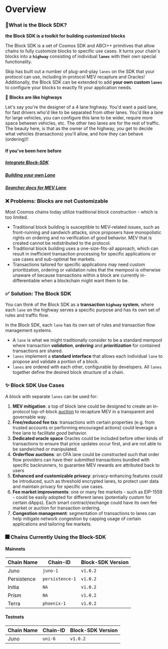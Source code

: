 # Overview

### 🤔What is the Block SDK?

**the Block SDK is a toolkit for building customized blocks**

The Block SDK is a set of Cosmos SDK and ABCI++ primitives that allow chains to fully customize blocks to specific use cases. It turns your chain's blocks into a **`highway`** consisting of individual **`lanes`** with their own special functionality.


Skip has built out a number of plug-and-play `lanes` on the SDK that your protocol can use, including in-protocol MEV recapture and Oracles! Additionally, the Block SDK can be extended to add **your own custom `lanes`** to configure your blocks to exactly fit your application needs.

🚦 **Blocks are like highways**

Let's say you're the designer of a 4 lane highway. You'd want a paid lane, for fast drivers who'd like to be separated from other lanes. You'd like a lane for large vehicles, you can configure this lane to be wider, require more space between vehicles, etc. The other two lanes are for the rest of traffic. The beauty here, is that as the owner of the highway, you get to decide what vehicles (transactions) you'll allow, and how they can behave (ordering)!!


#### If you've been here before

##### [Integrate Block-SDK](0-integrate-the-sdk.md)

##### [Building your own Lane](lanes/1-build-your-own-lane.md)

##### [Searcher docs for MEV Lane](3-searcher-docs.md)

### ❌ Problems: Blocks are not Customizable

Most Cosmos chains today utilize traditional block construction - which is too limited.

- Traditional block building is susceptible to MEV-related issues, such as front-running and sandwich attacks, since proposers have monopolistic rights on ordering and no verification of good behavior. MEV that is created cannot be redistributed to the protocol.
- Traditional block building uses a one-size-fits-all approach, which can result in inefficient transaction processing for specific applications or use cases and sub-optimal fee markets.
- Transactions tailored for specific applications may need custom prioritization, ordering or validation rules that the mempool is otherwise unaware of because transactions within a block are currently in-differentiable when a blockchain might want them to be.

### ✅ Solution: The Block SDK

You can think of the Block SDK as a **transaction `highway` system**, where each
`lane` on the highway serves a specific purpose and has its own set of rules and
traffic flow.

In the Block SDK, each `lane` has its own set of rules and transaction flow management systems.

- A `lane` is what we might traditionally consider to be a standard mempool
  where transaction **_validation_**, **_ordering_** and **_prioritization_** for
  contained transactions are shared.
- `lanes` implement a **standard interface** that allows each individual `lane` to
  propose and validate a portion of a block.
- `lanes` are ordered with each other, configurable by developers. All `lanes`
  together define the desired block structure of a chain.

### ✨ Block SDK Use Cases

A block with separate `lanes` can be used for:

1. **MEV mitigation**: a top of block lane could be designed to create an in-protocol top-of-block [auction](lanes/existing-lanes/1-mev.md) to recapture MEV in a transparent and governable way.
2. **Free/reduced fee txs**: transactions with certain properties (e.g. from trusted accounts or performing encouraged actions) could leverage a free lane to facilitate _good_ behavior.
3. **Dedicated oracle space** Oracles could be included before other kinds of transactions to ensure that price updates occur first, and are not able to be sandwiched or manipulated.
4. **Orderflow auctions**: an OFA lane could be constructed such that order flow providers can have their submitted transactions bundled with specific backrunners, to guarantee MEV rewards are attributed back to users
5. **Enhanced and customizable privacy**: privacy-enhancing features could be introduced, such as threshold encrypted lanes, to protect user data and maintain privacy for specific use cases.
6. **Fee market improvements**: one or many fee markets - such as EIP-1559 - could be easily adopted for different lanes (potentially custom for certain dApps). Each smart contract/exchange could have its own fee market or auction for transaction ordering.
7. **Congestion management**: segmentation of transactions to lanes can help mitigate network congestion by capping usage of certain applications and tailoring fee markets.

### 🎆 Chains Currently Using the Block-SDK

#### Mainnets

| Chain Name  | Chain-ID        | Block-SDK Version |
| ----------- | --------------- | ----------------- |
| Juno        | `juno-1`        | `v1.0.2`          |
| Persistence | `persistence-1` | `v1.0.2`          |
| Initia      | `NA`            | `v1.0.2`          |
| Prism       | `NA`            | `v1.0.2`          |
| Terra       | `phoenix-1`     | `v1.0.2`          |

#### Testnets

| Chain Name | Chain-ID | Block-SDK Version |
| ---------- | -------- | ----------------- |
| Juno       | `uni-6`  | `v1.0.2`          |
